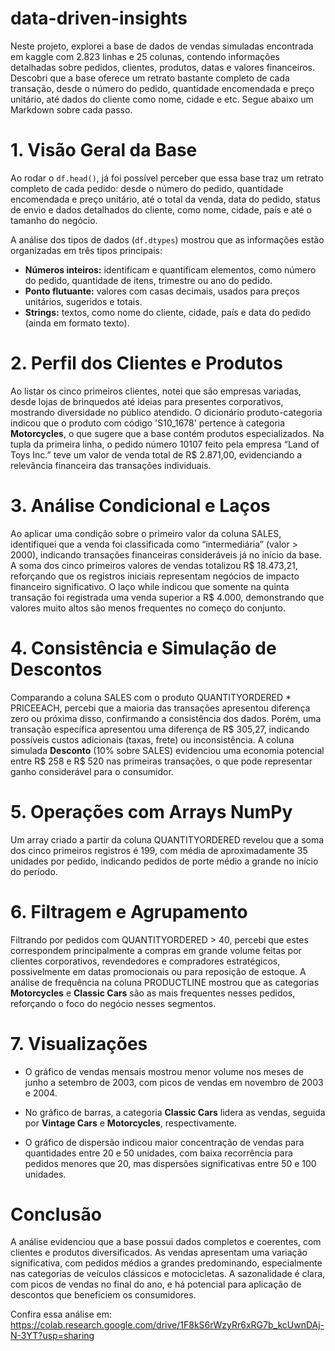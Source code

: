 # data-driven-insights
Neste projeto, explorei a base de dados de vendas simuladas encontrada em kaggle com 2.823 linhas e 25 colunas, contendo informações detalhadas sobre pedidos, clientes, produtos, datas e valores financeiros.
Descobri que a base oferece um retrato bastante completo de cada transação, desde o número do pedido, quantidade encomendada e preço unitário, até dados do cliente como nome, cidade e etc. Segue abaixo um Markdown sobre cada passo.

# 1. Visão Geral da Base
Ao rodar o `df.head()`, já foi possível perceber que essa base traz um retrato completo de cada pedido: desde o número do pedido, quantidade encomendada e preço unitário, até o total da venda, data do pedido, status de envio e dados detalhados do cliente, como nome, cidade, país e até o tamanho do negócio.

A análise dos tipos de dados (`df.dtypes`) mostrou que as informações estão organizadas em três tipos principais:
- **Números inteiros:** identificam e quantificam elementos, como número do pedido, quantidade de itens, trimestre ou ano do pedido.
- **Ponto flutuante:** valores com casas decimais, usados para preços unitários, sugeridos e totais.
- **Strings:** textos, como nome do cliente, cidade, país e data do pedido (ainda em formato texto).

# 2. Perfil dos Clientes e Produtos

Ao listar os cinco primeiros clientes, notei que são empresas variadas, desde lojas de brinquedos até ideias para presentes corporativos, mostrando diversidade no público atendido. 
O dicionário produto-categoria indicou que o produto com código 'S10_1678' pertence à categoria **Motorcycles**, o que sugere que a base contém produtos especializados.
Na tupla da primeira linha, o pedido número 10107 feito pela empresa “Land of Toys Inc.” teve um valor de venda total de R$ 2.871,00, evidenciando a relevância financeira das transações individuais.

# 3. Análise Condicional e Laços

Ao aplicar uma condição sobre o primeiro valor da coluna SALES, identifiquei que a venda foi classificada como “intermediária” (valor > 2000), indicando transações financeiras consideráveis já no início da base.
A soma dos cinco primeiros valores de vendas totalizou R$ 18.473,21, reforçando que os registros iniciais representam negócios de impacto financeiro significativo.
O laço while indicou que somente na quinta transação foi registrada uma venda superior a R$ 4.000, demonstrando que valores muito altos são menos frequentes no começo do conjunto.


# 4. Consistência e Simulação de Descontos

Comparando a coluna SALES com o produto QUANTITYORDERED * PRICEEACH, percebi que a maioria das transações apresentou diferença zero ou próxima disso, confirmando a consistência dos dados. 
Porém, uma transação específica apresentou uma diferença de R$ 305,27, indicando possíveis custos adicionais (taxas, frete) ou inconsistência.
A coluna simulada **Desconto** (10% sobre SALES) evidenciou uma economia potencial entre R$ 258 e R$ 520 nas primeiras transações, o que pode representar ganho considerável para o consumidor.


# 5. Operações com Arrays NumPy

Um array criado a partir da coluna QUANTITYORDERED revelou que a soma dos cinco primeiros registros é 199, com média de aproximadamente 35 unidades por pedido, indicando pedidos de porte médio a grande no início do período.


# 6. Filtragem e Agrupamento

Filtrando por pedidos com QUANTITYORDERED > 40, percebi que estes correspondem principalmente a compras em grande volume feitas por clientes corporativos, revendedores e compradores estratégicos, possivelmente em datas promocionais ou para reposição de estoque.
A análise de frequência na coluna PRODUCTLINE mostrou que as categorias **Motorcycles** e **Classic Cars** são as mais frequentes nesses pedidos, reforçando o foco do negócio nesses segmentos.


# 7. Visualizações

- O gráfico de vendas mensais mostrou menor volume nos meses de junho a setembro de 2003, com picos de vendas em novembro de 2003 e 2004.

- No gráfico de barras, a categoria **Classic Cars** lidera as vendas, seguida por **Vintage Cars** e **Motorcycles**, respectivamente.

- O gráfico de dispersão indicou maior concentração de vendas para quantidades entre 20 e 50 unidades, com baixa recorrência para pedidos menores que 20, mas dispersões significativas entre 50 e 100 unidades.



# Conclusão

A análise evidenciou que a base possui dados completos e coerentes, com clientes e produtos diversificados. As vendas apresentam uma variação significativa, com pedidos médios a grandes predominando, especialmente nas categorias de veículos clássicos e motocicletas. A sazonalidade é clara, com picos de vendas no final do ano, e há potencial para aplicação de descontos que beneficiem os consumidores.

Confira essa análise em: https://colab.research.google.com/drive/1F8kS6rWzyRr6xRG7b_kcUwnDAj-N-3YT?usp=sharing

